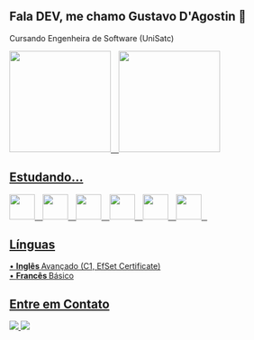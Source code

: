 ## Fala DEV, me chamo Gustavo D'Agostin 👋

Cursando Engenheira de Software (UniSatc) <br />

<div>
  <a href="https://github.com/GustavoDAgostinZanelato">
  <img 
    height="180em" 
    src="https://github-readme-stats.vercel.app/api/top-langs/?username=GustavoDAgostinZanelato&layout=compact&theme=dracula&show_icons=true" 
  />⠀
  <img 
    loading="lazy" height="180em" 
    src="https://github-readme-stats.vercel.app/api?username=GustavoDAgostinZanelato&show_icons=true&theme=dracula&include_all_commits=true&count_private=true"
  />
</div>

## Estudando...

<img src= "https://cdn.jsdelivr.net/gh/devicons/devicon@latest/icons/javascript/javascript-original.svg" width="45" height="45"/>⠀
<img src= "https://cdn.jsdelivr.net/gh/devicons/devicon@latest/icons/typescript/typescript-original.svg" width="45" height="45"/>⠀
<img src= "https://cdn.jsdelivr.net/gh/devicons/devicon@latest/icons/react/react-original.svg" width="45" height="45"/>⠀
<img src="https://cdn.jsdelivr.net/gh/devicons/devicon/icons/python/python-original.svg" width="45" height="45"/>⠀
<img src="https://cdn.jsdelivr.net/gh/devicons/devicon@latest/icons/firebase/firebase-original.svg" width="45" height="45"/>⠀
<img src="https://cdn.jsdelivr.net/gh/devicons/devicon@latest/icons/mysql/mysql-original.svg" width="45" height="45"/>⠀

## Línguas

• <b> Inglês </b> Avançado (C1, EfSet Certificate) <br/>
• <b> Francês </b> Básico

## Entre em Contato
<a 
  href = "mailto:gustavodagostin@hotmail.com"><img loading="lazy" src="https://img.shields.io/badge/Email-3f4241?style=for-the-badge&logo=gmail&logoColor=white"      target="_blank" />
</a>
<a 
  href="https://www.linkedin.com/in/gustavo-dagostin-zanelato-79854131a/" target="_blank"><img loading="lazy" 
  src="https://img.shields.io/badge/-LinkedIn-%230077B5?style=for-the-badge&logo=linkedin&logoColor=white" 
  target="_blank">
</a> 
